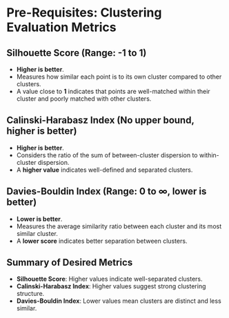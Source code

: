 # Pre-Requisites: Clustering Evaluation Metrics

## Silhouette Score (Range: -1 to 1)
- **Higher is better**.
- Measures how similar each point is to its own cluster compared to other clusters.
- A value close to **1** indicates that points are well-matched within their cluster and poorly matched with other clusters.

## Calinski-Harabasz Index (No upper bound, higher is better)
- **Higher is better**.
- Considers the ratio of the sum of between-cluster dispersion to within-cluster dispersion.
- A **higher value** indicates well-defined and separated clusters.

## Davies-Bouldin Index (Range: 0 to ∞, lower is better)
- **Lower is better**.
- Measures the average similarity ratio between each cluster and its most similar cluster.
- A **lower score** indicates better separation between clusters.

## Summary of Desired Metrics
- **Silhouette Score**: Higher values indicate well-separated clusters.
- **Calinski-Harabasz Index**: Higher values suggest strong clustering structure.
- **Davies-Bouldin Index**: Lower values mean clusters are distinct and less similar.
